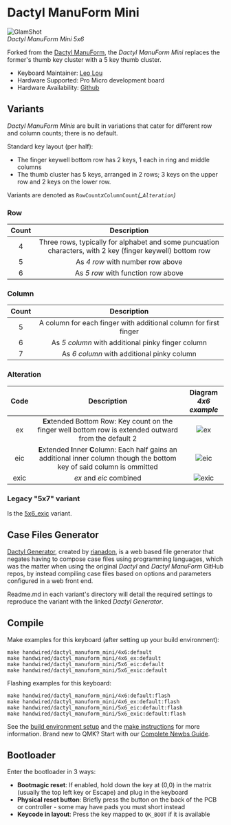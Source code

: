 # Dactyl ManuForm Mini

![GlamShot](https://i.imgur.com/76hbOkBh.jpg)  
*Dactyl ManuForm Mini 5x6*

Forked from the [Dactyl ManuForm](/keyboards/handwired/dactyl_manuform), the *Dactyl ManuForm Mini* replaces the former's thumb key cluster with a 5 key thumb cluster.

* Keyboard Maintainer: [Leo Lou](https://github.com/l4u)
* Hardware Supported: Pro Micro development board
* Hardware Availability: [Github](https://github.com/l4u/dactyl-manuform-mini-keyboard)

## Variants

*Dactyl ManuForm Minis* are built in variations that cater for different row and column counts; there is no default.

Standard key layout (per half): 
- The finger keywell bottom row has 2 keys, 1 each in ring and middle columns
- The thumb cluster has 5 keys, arranged in 2 rows; 3 keys on the upper row and 2 keys on the lower row. 

Variants are denoted as `RowCount`*x*`ColumnCount`*(_`Alteration`)*

### Row
| Count | Description |
| :---: | :---: |
| 4 | Three rows, typically for alphabet and some puncuation characters, with 2 key (finger keywell) bottom row |
| 5 | As *4 row* with number row above |
| 6 | As *5 row* with function row above |

### Column
| Count | Description |
| :---: | :---: |
| 5 | A column for each finger with additional column for first finger |  
| 6 | As *5 column* with additional pinky finger column |
| 7 | As *6 column* with additional pinky column |  

### Alteration
| Code | Description | Diagram </br> *4x6 example* |
| :---: | :---: | :---: | 
| ex | **Ex**tended Bottom Row: Key count on the finger well bottom row is extended outward from the default 2 |  ![ex](https://i.imgur.com/ifhDa7Zh.png) |
| eic | **E**xtended **I**nner **C**olumn: Each half gains an additional inner column though the bottom key of said column is ommitted | ![eic](https://i.imgur.com/stuHtsXh.png) |
| exic | *ex* and *eic* combined | ![exic](https://i.imgur.com/t37nF0uh.png) |

### Legacy "5x7" variant

Is the [5x6_exic](./5x6_exic/) variant.
 
## Case Files Generator

[Dactyl Generator](https://ryanis.cool/dactyl), created by [rianadon](https://github.com/rianadon), is a web based file generator that negates having to compose case files using programming languages, which was the matter when using the original *Dactyl* and *Dactyl ManuForm* GitHub repos, by instead compiling case files based on options and parameters configured in a web front end.

Readme.md in each variant's directory will detail the required settings to reproduce the variant with the linked *Dactyl Generator*.

## Compile

Make examples for this keyboard (after setting up your build environment):

    make handwired/dactyl_manuform_mini/4x6:default
    make handwired/dactyl_manuform_mini/4x6_ex:default
    make handwired/dactyl_manuform_mini/5x6_eic:default
    make handwired/dactyl_manuform_mini/5x6_exic:default

Flashing examples for this keyboard:

    make handwired/dactyl_manuform_mini/4x6:default:flash
    make handwired/dactyl_manuform_mini/4x6_ex:default:flash
    make handwired/dactyl_manuform_mini/5x6_eic:default:flash
    make handwired/dactyl_manuform_mini/5x6_exic:default:flash

See the [build environment setup](https://docs.qmk.fm/#/getting_started_build_tools) and the [make instructions](https://docs.qmk.fm/#/getting_started_make_guide) for more information. Brand new to QMK? Start with our [Complete Newbs Guide](https://docs.qmk.fm/#/newbs).

## Bootloader

Enter the bootloader in 3 ways:

* **Bootmagic reset**: If enabled, hold down the key at (0,0) in the matrix (usually the top left key or Escape) and plug in the keyboard
* **Physical reset button**: Briefly press the button on the back of the PCB or controller - some may have pads you must short instead
* **Keycode in layout**: Press the key mapped to `QK_BOOT` if it is available
